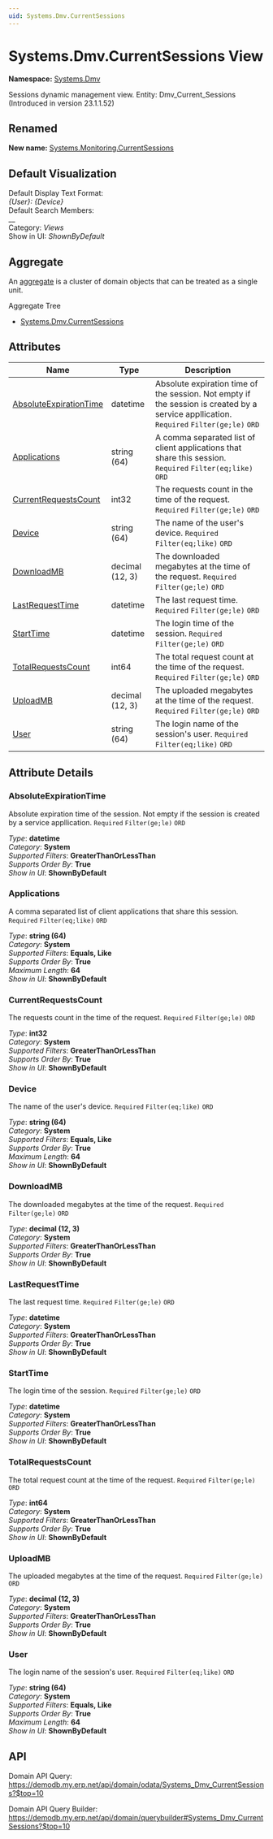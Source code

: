 ```yaml
---
uid: Systems.Dmv.CurrentSessions
---
```

# Systems.Dmv.CurrentSessions View

**Namespace:** [Systems.Dmv](Systems.Dmv.md)  

Sessions dynamic management view. Entity: Dmv_Current_Sessions (Introduced in version 23.1.1.52)
## Renamed
**New name:** [Systems.Monitoring.CurrentSessions](Systems.Monitoring.CurrentSessions.md)  



## Default Visualization
Default Display Text Format:  
_{User}: {Device}_  
Default Search Members:  
__  
Category:  _Views_  
Show in UI:  _ShownByDefault_  

## Aggregate
An [aggregate](https://docs.erp.net/tech/advanced/concepts/aggregates.html) is a cluster of domain objects that can be treated as a single unit.  

Aggregate Tree  
* [Systems.Dmv.CurrentSessions](Systems.Dmv.CurrentSessions.md)  

## Attributes

| Name | Type | Description |
| ---- | ---- | --- |
| [AbsoluteExpirationTime](Systems.Dmv.CurrentSessions.md#absoluteexpirationtime) | datetime | Absolute expiration time of the session. Not empty if the session is created by a service appllication. `Required` `Filter(ge;le)` `ORD` 
| [Applications](Systems.Dmv.CurrentSessions.md#applications) | string (64) | A comma separated list of client applications that share this session. `Required` `Filter(eq;like)` `ORD` 
| [CurrentRequestsCount](Systems.Dmv.CurrentSessions.md#currentrequestscount) | int32 | The requests count in the time of the request. `Required` `Filter(ge;le)` `ORD` 
| [Device](Systems.Dmv.CurrentSessions.md#device) | string (64) | The name of the user's device. `Required` `Filter(eq;like)` `ORD` 
| [DownloadMB](Systems.Dmv.CurrentSessions.md#downloadmb) | decimal (12, 3) | The downloaded megabytes at the time of the request. `Required` `Filter(ge;le)` `ORD` 
| [LastRequestTime](Systems.Dmv.CurrentSessions.md#lastrequesttime) | datetime | The last request time. `Required` `Filter(ge;le)` `ORD` 
| [StartTime](Systems.Dmv.CurrentSessions.md#starttime) | datetime | The login time of the session. `Required` `Filter(ge;le)` `ORD` 
| [TotalRequestsCount](Systems.Dmv.CurrentSessions.md#totalrequestscount) | int64 | The total request count at the time of the request. `Required` `Filter(ge;le)` `ORD` 
| [UploadMB](Systems.Dmv.CurrentSessions.md#uploadmb) | decimal (12, 3) | The uploaded megabytes at the time of the request. `Required` `Filter(ge;le)` `ORD` 
| [User](Systems.Dmv.CurrentSessions.md#user) | string (64) | The login name of the session's user. `Required` `Filter(eq;like)` `ORD` 


## Attribute Details

### AbsoluteExpirationTime

Absolute expiration time of the session. Not empty if the session is created by a service appllication. `Required` `Filter(ge;le)` `ORD`

_Type_: **datetime**  
_Category_: **System**  
_Supported Filters_: **GreaterThanOrLessThan**  
_Supports Order By_: **True**  
_Show in UI_: **ShownByDefault**  

### Applications

A comma separated list of client applications that share this session. `Required` `Filter(eq;like)` `ORD`

_Type_: **string (64)**  
_Category_: **System**  
_Supported Filters_: **Equals, Like**  
_Supports Order By_: **True**  
_Maximum Length_: **64**  
_Show in UI_: **ShownByDefault**  

### CurrentRequestsCount

The requests count in the time of the request. `Required` `Filter(ge;le)` `ORD`

_Type_: **int32**  
_Category_: **System**  
_Supported Filters_: **GreaterThanOrLessThan**  
_Supports Order By_: **True**  
_Show in UI_: **ShownByDefault**  

### Device

The name of the user's device. `Required` `Filter(eq;like)` `ORD`

_Type_: **string (64)**  
_Category_: **System**  
_Supported Filters_: **Equals, Like**  
_Supports Order By_: **True**  
_Maximum Length_: **64**  
_Show in UI_: **ShownByDefault**  

### DownloadMB

The downloaded megabytes at the time of the request. `Required` `Filter(ge;le)` `ORD`

_Type_: **decimal (12, 3)**  
_Category_: **System**  
_Supported Filters_: **GreaterThanOrLessThan**  
_Supports Order By_: **True**  
_Show in UI_: **ShownByDefault**  

### LastRequestTime

The last request time. `Required` `Filter(ge;le)` `ORD`

_Type_: **datetime**  
_Category_: **System**  
_Supported Filters_: **GreaterThanOrLessThan**  
_Supports Order By_: **True**  
_Show in UI_: **ShownByDefault**  

### StartTime

The login time of the session. `Required` `Filter(ge;le)` `ORD`

_Type_: **datetime**  
_Category_: **System**  
_Supported Filters_: **GreaterThanOrLessThan**  
_Supports Order By_: **True**  
_Show in UI_: **ShownByDefault**  

### TotalRequestsCount

The total request count at the time of the request. `Required` `Filter(ge;le)` `ORD`

_Type_: **int64**  
_Category_: **System**  
_Supported Filters_: **GreaterThanOrLessThan**  
_Supports Order By_: **True**  
_Show in UI_: **ShownByDefault**  

### UploadMB

The uploaded megabytes at the time of the request. `Required` `Filter(ge;le)` `ORD`

_Type_: **decimal (12, 3)**  
_Category_: **System**  
_Supported Filters_: **GreaterThanOrLessThan**  
_Supports Order By_: **True**  
_Show in UI_: **ShownByDefault**  

### User

The login name of the session's user. `Required` `Filter(eq;like)` `ORD`

_Type_: **string (64)**  
_Category_: **System**  
_Supported Filters_: **Equals, Like**  
_Supports Order By_: **True**  
_Maximum Length_: **64**  
_Show in UI_: **ShownByDefault**  


## API

Domain API Query:
<https://demodb.my.erp.net/api/domain/odata/Systems_Dmv_CurrentSessions?$top=10>

Domain API Query Builder:
<https://demodb.my.erp.net/api/domain/querybuilder#Systems_Dmv_CurrentSessions?$top=10>

